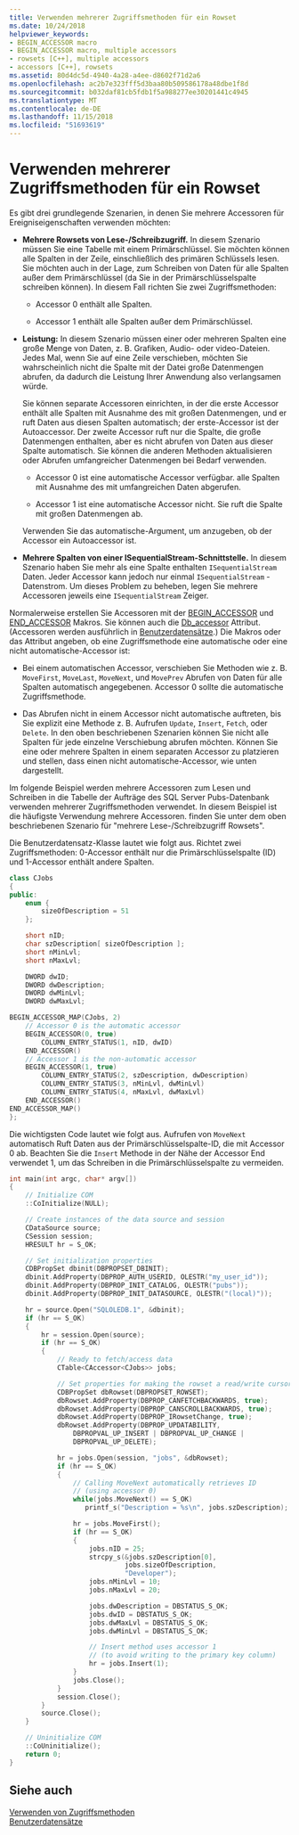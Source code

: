 ```yaml
---
title: Verwenden mehrerer Zugriffsmethoden für ein Rowset
ms.date: 10/24/2018
helpviewer_keywords:
- BEGIN_ACCESSOR macro
- BEGIN_ACCESSOR macro, multiple accessors
- rowsets [C++], multiple accessors
- accessors [C++], rowsets
ms.assetid: 80d4dc5d-4940-4a28-a4ee-d8602f71d2a6
ms.openlocfilehash: ac2b7e323fff5d3baa80b509586178a48dbe1f8d
ms.sourcegitcommit: b032daf81cb5fdb1f5a988277ee30201441c4945
ms.translationtype: MT
ms.contentlocale: de-DE
ms.lasthandoff: 11/15/2018
ms.locfileid: "51693619"
---
```

# <a name="using-multiple-accessors-on-a-rowset"></a>Verwenden mehrerer Zugriffsmethoden für ein Rowset

Es gibt drei grundlegende Szenarien, in denen Sie mehrere Accessoren für Ereigniseigenschaften verwenden möchten:

- **Mehrere Rowsets von Lese-/Schreibzugriff.** In diesem Szenario müssen Sie eine Tabelle mit einem Primärschlüssel. Sie möchten können alle Spalten in der Zeile, einschließlich des primären Schlüssels lesen. Sie möchten auch in der Lage, zum Schreiben von Daten für alle Spalten außer dem Primärschlüssel (da Sie in der Primärschlüsselspalte schreiben können). In diesem Fall richten Sie zwei Zugriffsmethoden:

  - Accessor 0 enthält alle Spalten.

  - Accessor 1 enthält alle Spalten außer dem Primärschlüssel.

- **Leistung:** In diesem Szenario müssen einer oder mehreren Spalten eine große Menge von Daten, z. B. Grafiken, Audio- oder video-Dateien. Jedes Mal, wenn Sie auf eine Zeile verschieben, möchten Sie wahrscheinlich nicht die Spalte mit der Datei große Datenmengen abrufen, da dadurch die Leistung Ihrer Anwendung also verlangsamen würde.

  Sie können separate Accessoren einrichten, in der die erste Accessor enthält alle Spalten mit Ausnahme des mit großen Datenmengen, und er ruft Daten aus diesen Spalten automatisch; der erste-Accessor ist der Autoaccessor. Der zweite Accessor ruft nur die Spalte, die große Datenmengen enthalten, aber es nicht abrufen von Daten aus dieser Spalte automatisch. Sie können die anderen Methoden aktualisieren oder Abrufen umfangreicher Datenmengen bei Bedarf verwenden.

  - Accessor 0 ist eine automatische Accessor verfügbar. alle Spalten mit Ausnahme des mit umfangreichen Daten abgerufen.

  - Accessor 1 ist eine automatische Accessor nicht. Sie ruft die Spalte mit großen Datenmengen ab.

  Verwenden Sie das automatische-Argument, um anzugeben, ob der Accessor ein Autoaccessor ist.

- **Mehrere Spalten von einer ISequentialStream-Schnittstelle.** In diesem Szenario haben Sie mehr als eine Spalte enthalten `ISequentialStream` Daten. Jeder Accessor kann jedoch nur einmal `ISequentialStream` -Datenstrom. Um dieses Problem zu beheben, legen Sie mehrere Accessoren jeweils eine `ISequentialStream` Zeiger.

Normalerweise erstellen Sie Accessoren mit der [BEGIN_ACCESSOR](../../data/oledb/begin-accessor.md) und [END_ACCESSOR](../../data/oledb/end-accessor.md) Makros. Sie können auch die [Db_accessor](../../windows/db-accessor.md) Attribut. (Accessoren werden ausführlich in [Benutzerdatensätze](../../data/oledb/user-records.md).) Die Makros oder das Attribut angeben, ob eine Zugriffsmethode eine automatische oder eine nicht automatische-Accessor ist:

- Bei einem automatischen Accessor, verschieben Sie Methoden wie z. B. `MoveFirst`, `MoveLast`, `MoveNext`, und `MovePrev` Abrufen von Daten für alle Spalten automatisch angegebenen. Accessor 0 sollte die automatische Zugriffsmethode.

- Das Abrufen nicht in einem Accessor nicht automatische auftreten, bis Sie explizit eine Methode z. B. Aufrufen `Update`, `Insert`, `Fetch`, oder `Delete`. In den oben beschriebenen Szenarien können Sie nicht alle Spalten für jede einzelne Verschiebung abrufen möchten. Können Sie eine oder mehrere Spalten in einem separaten Accessor zu platzieren und stellen, dass einen nicht automatische-Accessor, wie unten dargestellt.

Im folgende Beispiel werden mehrere Accessoren zum Lesen und Schreiben in die Tabelle der Aufträge des SQL Server Pubs-Datenbank verwenden mehrerer Zugriffsmethoden verwendet. In diesem Beispiel ist die häufigste Verwendung mehrere Accessoren. finden Sie unter dem oben beschriebenen Szenario für "mehrere Lese-/Schreibzugriff Rowsets".

Die Benutzerdatensatz-Klasse lautet wie folgt aus. Richtet zwei Zugriffsmethoden: 0-Accessor enthält nur die Primärschlüsselspalte (ID) und 1-Accessor enthält andere Spalten.

```cpp
class CJobs
{
public:
    enum {
        sizeOfDescription = 51
    };

    short nID;
    char szDescription[ sizeOfDescription ];
    short nMinLvl;
    short nMaxLvl;

    DWORD dwID;
    DWORD dwDescription;
    DWORD dwMinLvl;
    DWORD dwMaxLvl;

BEGIN_ACCESSOR_MAP(CJobs, 2)
    // Accessor 0 is the automatic accessor
    BEGIN_ACCESSOR(0, true)
        COLUMN_ENTRY_STATUS(1, nID, dwID)
    END_ACCESSOR()
    // Accessor 1 is the non-automatic accessor
    BEGIN_ACCESSOR(1, true)
        COLUMN_ENTRY_STATUS(2, szDescription, dwDescription)
        COLUMN_ENTRY_STATUS(3, nMinLvl, dwMinLvl)
        COLUMN_ENTRY_STATUS(4, nMaxLvl, dwMaxLvl)
    END_ACCESSOR()
END_ACCESSOR_MAP()
};
```

Die wichtigsten Code lautet wie folgt aus. Aufrufen von `MoveNext` automatisch Ruft Daten aus der Primärschlüsselspalte-ID, die mit Accessor 0 ab. Beachten Sie die `Insert` Methode in der Nähe der Accessor End verwendet 1, um das Schreiben in die Primärschlüsselspalte zu vermeiden.

```cpp
int main(int argc, char* argv[])
{
    // Initialize COM
    ::CoInitialize(NULL);

    // Create instances of the data source and session
    CDataSource source;
    CSession session;
    HRESULT hr = S_OK;

    // Set initialization properties
    CDBPropSet dbinit(DBPROPSET_DBINIT);
    dbinit.AddProperty(DBPROP_AUTH_USERID, OLESTR("my_user_id"));
    dbinit.AddProperty(DBPROP_INIT_CATALOG, OLESTR("pubs"));
    dbinit.AddProperty(DBPROP_INIT_DATASOURCE, OLESTR("(local)"));

    hr = source.Open("SQLOLEDB.1", &dbinit);
    if (hr == S_OK)
    {
        hr = session.Open(source);
        if (hr == S_OK)
        {
            // Ready to fetch/access data
            CTable<CAccessor<CJobs>> jobs;

            // Set properties for making the rowset a read/write cursor
            CDBPropSet dbRowset(DBPROPSET_ROWSET);
            dbRowset.AddProperty(DBPROP_CANFETCHBACKWARDS, true);
            dbRowset.AddProperty(DBPROP_CANSCROLLBACKWARDS, true);
            dbRowset.AddProperty(DBPROP_IRowsetChange, true);
            dbRowset.AddProperty(DBPROP_UPDATABILITY,
                DBPROPVAL_UP_INSERT | DBPROPVAL_UP_CHANGE |
                DBPROPVAL_UP_DELETE);

            hr = jobs.Open(session, "jobs", &dbRowset);
            if (hr == S_OK)
            {
                // Calling MoveNext automatically retrieves ID
                // (using accessor 0)
                while(jobs.MoveNext() == S_OK)
                   printf_s("Description = %s\n", jobs.szDescription);

                hr = jobs.MoveFirst();
                if (hr == S_OK)
                {
                    jobs.nID = 25;
                    strcpy_s(&jobs.szDescription[0],
                             jobs.sizeOfDescription,
                             "Developer");
                    jobs.nMinLvl = 10;
                    jobs.nMaxLvl = 20;

                    jobs.dwDescription = DBSTATUS_S_OK;
                    jobs.dwID = DBSTATUS_S_OK;
                    jobs.dwMaxLvl = DBSTATUS_S_OK;
                    jobs.dwMinLvl = DBSTATUS_S_OK;

                    // Insert method uses accessor 1
                    // (to avoid writing to the primary key column)
                    hr = jobs.Insert(1);
                }
                jobs.Close();
            }
            session.Close();
        }
        source.Close();
    }

    // Uninitialize COM
    ::CoUninitialize();
    return 0;
}
```

## <a name="see-also"></a>Siehe auch

[Verwenden von Zugriffsmethoden](../../data/oledb/using-accessors.md)<br/>
[Benutzerdatensätze](../../data/oledb/user-records.md)
